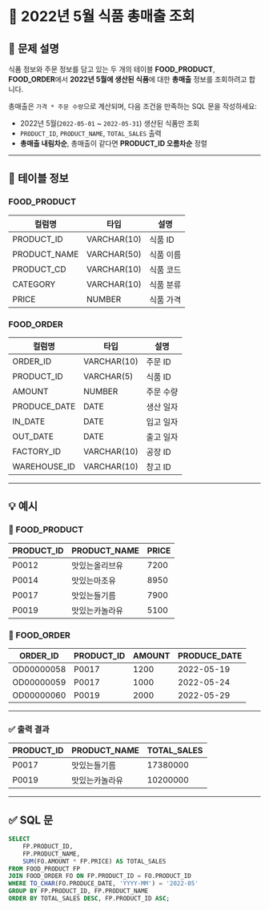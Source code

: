 # 🛒 2022년 5월 식품 총매출 조회

## 📘 문제 설명

식품 정보와 주문 정보를 담고 있는 두 개의 테이블 **FOOD_PRODUCT**, **FOOD_ORDER**에서 **2022년 5월에 생산된 식품**에 대한 **총매출** 정보를 조회하려고 합니다.

총매출은 `가격 * 주문 수량`으로 계산되며, 다음 조건을 만족하는 SQL 문을 작성하세요:

- 2022년 5월(`2022-05-01` ~ `2022-05-31`) 생산된 식품만 조회
- `PRODUCT_ID`, `PRODUCT_NAME`, `TOTAL_SALES` 출력
- **총매출 내림차순**, 총매출이 같다면 **PRODUCT_ID 오름차순** 정렬

---

## 📂 테이블 정보

### FOOD_PRODUCT

| 컬럼명       | 타입           | 설명         |
|--------------|----------------|--------------|
| PRODUCT_ID   | VARCHAR(10)    | 식품 ID      |
| PRODUCT_NAME | VARCHAR(50)    | 식품 이름    |
| PRODUCT_CD   | VARCHAR(10)    | 식품 코드    |
| CATEGORY     | VARCHAR(10)    | 식품 분류    |
| PRICE        | NUMBER         | 식품 가격    |

### FOOD_ORDER

| 컬럼명       | 타입        | 설명         |
|--------------|-------------|--------------|
| ORDER_ID     | VARCHAR(10) | 주문 ID      |
| PRODUCT_ID   | VARCHAR(5)  | 식품 ID      |
| AMOUNT       | NUMBER      | 주문 수량    |
| PRODUCE_DATE | DATE        | 생산 일자    |
| IN_DATE      | DATE        | 입고 일자    |
| OUT_DATE     | DATE        | 출고 일자    |
| FACTORY_ID   | VARCHAR(10) | 공장 ID      |
| WAREHOUSE_ID | VARCHAR(10) | 창고 ID      |

---

## 💡 예시

### 🎯 FOOD_PRODUCT

| PRODUCT_ID | PRODUCT_NAME       | PRICE |
|------------|--------------------|-------|
| P0012      | 맛있는올리브유     | 7200  |
| P0014      | 맛있는마조유       | 8950  |
| P0017      | 맛있는들기름       | 7900  |
| P0019      | 맛있는카놀라유     | 5100  |

### 🎯 FOOD_ORDER

| ORDER_ID  | PRODUCT_ID | AMOUNT | PRODUCE_DATE |
|-----------|------------|--------|--------------|
| OD00000058 | P0017     | 1200   | 2022-05-19   |
| OD00000059 | P0017     | 1000   | 2022-05-24   |
| OD00000060 | P0019     | 2000   | 2022-05-29   |

---

### ✅ 출력 결과

| PRODUCT_ID | PRODUCT_NAME     | TOTAL_SALES |
|------------|------------------|-------------|
| P0017      | 맛있는들기름     | 17380000    |
| P0019      | 맛있는카놀라유   | 10200000    |

---

## ✅ SQL 문

```sql
SELECT
    FP.PRODUCT_ID,
    FP.PRODUCT_NAME,
    SUM(FO.AMOUNT * FP.PRICE) AS TOTAL_SALES
FROM FOOD_PRODUCT FP
JOIN FOOD_ORDER FO ON FP.PRODUCT_ID = FO.PRODUCT_ID
WHERE TO_CHAR(FO.PRODUCE_DATE, 'YYYY-MM') = '2022-05'
GROUP BY FP.PRODUCT_ID, FP.PRODUCT_NAME
ORDER BY TOTAL_SALES DESC, FP.PRODUCT_ID ASC;
